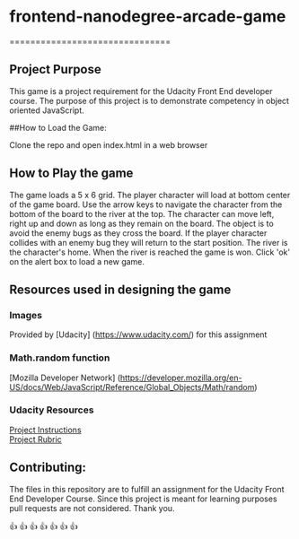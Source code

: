 
# frontend-nanodegree-arcade-game
===============================

## Project Purpose

This game is a project requirement for  the Udacity Front End developer course.
The purpose of this project is to demonstrate competency in object oriented JavaScript.

##How to Load the Game:

Clone the repo and open index.html in a web browser

## How to Play the game

The game loads a 5 x 6 grid. The player character will load at bottom center of the game board. Use the arrow keys to navigate the character from the bottom of the board to the river at the top. The character can move left, right up and down as long as they remain on the board. The object is to avoid the enemy bugs as they cross the board. If the player character collides with an enemy bug they will return to the start position. The river is the character's home. When the river is reached the game is won. Click 'ok' on the alert box to load a new game.


## Resources used in designing the game

### Images
Provided by [Udacity] (https://www.udacity.com/) for this assignment

### Math.random function
[Mozilla Developer Network] (https://developer.mozilla.org/en-US/docs/Web/JavaScript/Reference/Global_Objects/Math/random)

### Udacity Resources
[Project Instructions](https://classroom.udacity.com/nanodegrees/nd001/parts/4942f4d7-a48d-4794-9eb0-404b3ed3cfe1/modules/undefined/lessons/2696458597239847/concepts/59a9fe1d-cab4-4256-8479-4550ce4f4cfd)<br/>
[Project Rubric](https://review.udacity.com/#!/rubrics/15/view)

## Contributing:

The files in this repository are to fulfill an assignment for the Udacity Front End Developer Course. Since this project is meant for learning purposes pull requests are not considered. Thank you.

:thumbsup: :thumbsup: :thumbsup: :thumbsup: :thumbsup: :thumbsup: :thumbsup:


